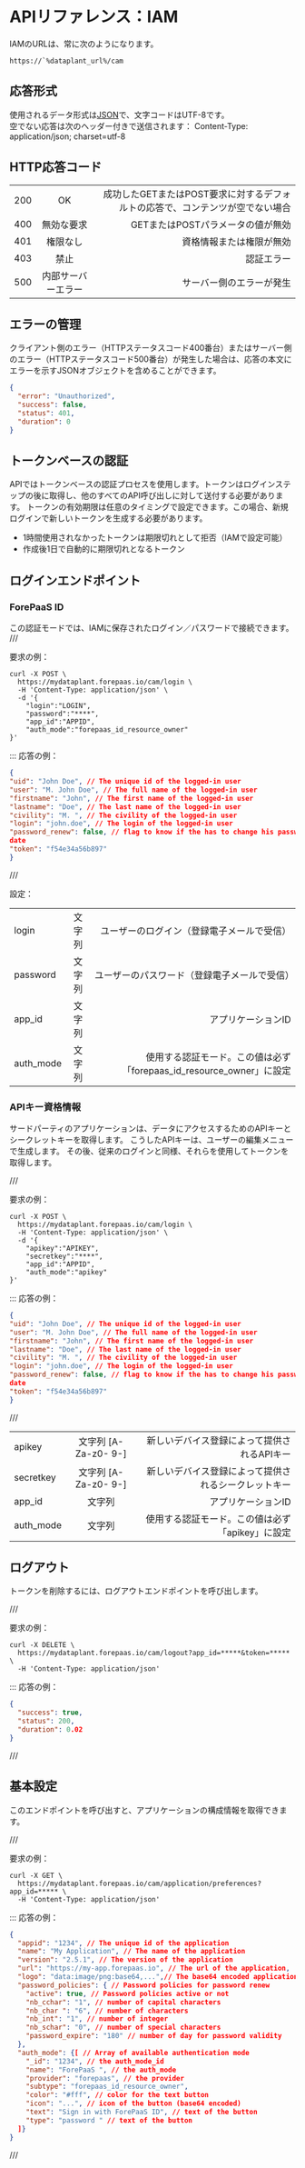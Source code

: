 # APIリファレンス：IAM

IAMのURLは、常に次のようになります。
```
https://`%dataplant_url%/cam
```

## 応答形式
使用されるデータ形式は[JSON](http://www.json.org)で、文字コードはUTF-8です。  
空でない応答は次のヘッダー付きで送信されます：
Content-Type: application/json; charset=utf-8


## HTTP応答コード
||||
| :------------ | :-------------: | -------------: |
200 | OK | 成功したGETまたはPOST要求に対するデフォルトの応答で、コンテンツが空でない場合
400 | 無効な要求 | GETまたはPOSTパラメータの値が無効
401 | 権限なし | 資格情報または権限が無効
403 | 禁止 | 認証エラー
500 | 内部サーバーエラー | サーバー側のエラーが発生


## エラーの管理
クライアント側のエラー（HTTPステータスコード400番台）またはサーバー側のエラー（HTTPステータスコード500番台）が発生した場合は、応答の本文にエラーを示すJSONオブジェクトを含めることができます。

```json
{
  "error": "Unauthorized",
  "success": false,
  "status": 401,
  "duration": 0
}
```

## トークンベースの認証
APIではトークンベースの認証プロセスを使用します。トークンはログインステップの後に取得し、他のすべてのAPI呼び出しに対して送付する必要があります。
トークンの有効期限は任意のタイミングで設定できます。この場合、新規ログインで新しいトークンを生成する必要があります。
- 1時間使用されなかったトークンは期限切れとして拒否（IAMで設定可能）
- 作成後1日で自動的に期限切れとなるトークン


## ログインエンドポイント
### ForePaaS ID
この認証モードでは、IAMに保存されたログイン／パスワードで接続できます。
///

要求の例：

```
curl -X POST \
  https://mydataplant.forepaas.io/cam/login \
  -H 'Content-Type: application/json' \
  -d '{
	"login":"LOGIN",
	"password":"****",
	"app_id":"APPID",
	"auth_mode":"forepaas_id_resource_owner"
}'
```
:::
応答の例：

```json
{
"uid": "John Doe", // The unique id of the logged-in user
"user": "M. John Doe", // The full name of the logged-in user
"firstname": "John", // The first name of the logged-in user
"lastname": "Doe", // The last name of the logged-in user
"civility": "M. ", // The civility of the logged-in user
"login": "john.doe", // The login of the logged-in user
"password_renew": false, // flag to know if the has to change his password "password_expiration": "2020-02-28T17:17:10.274Z ", // password expiration
date
"token": "f54e34a56b897"
}
```
///

設定：

||||
| :------------ | :-------------: | -------------: |
| login | 文字列 | ユーザーのログイン（登録電子メールで受信） |
| password | 文字列 | ユーザーのパスワード（登録電子メールで受信） |
| app_id | 文字列 | アプリケーションID |
| auth_mode | 文字列 | 使用する認証モード。この値は必ず「forepaas_id_resource_owner」に設定 |


### APIキー資格情報
サードパーティのアプリケーションは、データにアクセスするためのAPIキーとシークレットキーを取得します。
こうしたAPIキーは、ユーザーの編集メニューで生成します。
その後、従来のログインと同様、それらを使用してトークンを取得します。

///

要求の例：

```
curl -X POST \
  https://mydataplant.forepaas.io/cam/login \
  -H 'Content-Type: application/json' \
  -d '{
	"apikey":"APIKEY",
	"secretkey":"****",
	"app_id":"APPID",
	"auth_mode":"apikey"
}'
```
:::
応答の例：

```json
{
"uid": "John Doe", // The unique id of the logged-in user
"user": "M. John Doe", // The full name of the logged-in user
"firstname": "John", // The first name of the logged-in user
"lastname": "Doe", // The last name of the logged-in user
"civility": "M. ", // The civility of the logged-in user
"login": "john.doe", // The login of the logged-in user
"password_renew": false, // flag to know if the has to change his password "password_expiration": "2020-02-28T17:17:10.274Z ", // password expiration
date
"token": "f54e34a56b897"
}
```
///

||||
| :------------ | :-------------: | -------------: |
| apikey | 文字列 [A-Za-z0- 9\-] | 新しいデバイス登録によって提供されるAPIキー |
| secretkey | 文字列 [A-Za-z0- 9\-] | 新しいデバイス登録によって提供されるシークレットキー |
| app_id | 文字列 | アプリケーションID |
| auth_mode | 文字列 | 使用する認証モード。この値は必ず「apikey」に設定 |
 

## ログアウト
トークンを削除するには、ログアウトエンドポイントを呼び出します。

///

要求の例：

```
curl -X DELETE \
  https://mydataplant.forepaas.io/cam/logout?app_id=*****&token=***** \
  -H 'Content-Type: application/json'
```
:::
応答の例：

```json
{
  "success": true,
  "status": 200,
  "duration": 0.02
}

```
///


## 基本設定
このエンドポイントを呼び出すと、アプリケーションの構成情報を取得できます。 

///

要求の例：

```
curl -X GET \
  https://mydataplant.forepaas.io/cam/application/preferences?app_id=***** \
  -H 'Content-Type: application/json'
```
:::
応答の例：

```json
{
  "appid": "1234", // The unique id of the application
  "name": "My Application", // The name of the application
  "version": "2.5.1", // The version of the application
  "url": "https://my-app.forepaas.io", // The url of the application,
  "logo": "data:image/png:base64,...",// The base64 encoded application logo
  "password_policies": { // Password policies for password renew
    "active": true, // Password policies active or not
    "nb_cchar": "1", // number of capital characters
    "nb_char ": "6", // number of characters
    "nb_int": "1", // number of integer
    "nb_schar": "0", // number of special characters
    "password_expire": "180" // number of day for password validity
  },
  "auth_mode": {[ // Array of available authentication mode
    "_id": "1234", // the auth_mode_id
    "name": "ForePaaS ", // the auth_mode
    "provider": "forepaas", // the provider
    "subtype": "forepaas_id_resource_owner",
    "color": "#fff", // color for the text button
    "icon": "...", // icon of the button (base64 encoded)
    "text": "Sign in with ForePaaS ID", // text of the button
    "type": "password " // text of the button
  ]}
}
```
///


